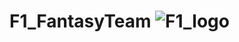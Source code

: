 # F1_FantasyTeam ![F1_logo](https://user-images.githubusercontent.com/91873665/207651713-eb09bce3-a05f-47df-a283-fe657399be73.jpg)

